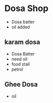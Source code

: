 # Dosa Shop
* Dosa batter
* oil added
## karam dosa
* Dosa Batter
* need oil 
* food stall
* petrol
## Ghee Dosa
* oil
